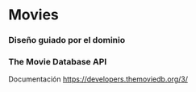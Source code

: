 # Movies

### Diseño guiado por el dominio

### The Movie Database API

Documentación https://developers.themoviedb.org/3/
